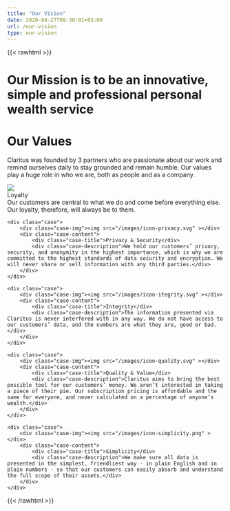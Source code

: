 ```yaml
---
title: "Our Vision"
date: 2020-04-27T09:30:01+03:00
url: /our-vision
type: our-vision
---
```


{{< rawhtml >}}
<h1 class="title simple" title="Our Mission">Our <span class="text-green">Mission</span> is to be an innovative, simple and professional personal wealth service</h1>

<h1 class="title simple" title="Our Values">Our <span class="text-green">Values</span></h1>

<p>Claritus was founded by 3 partners who are passionate about our work and remind ourselves daily to stay grounded and remain humble. Our values play a huge role in who we are, both as people and as a company.</p>

<div class="cases">
    <div class="case">
        <div class="case-img"><img src="/images/icon-loyalty.svg" ></div>
        <div class="case-content">
            <div class="case-title">Loyalty</div>
            <div class="case-description">Our customers are central to what we do and come before everything else. Our loyalty, therefore, will always be to them.</div>
        </div>
    </div>
    
    <div class="case">
        <div class="case-img"><img src="/images/icon-privacy.svg" ></div>
        <div class="case-content">
            <div class="case-title">Privacy & Security</div>
            <div class="case-description">We hold our customers’ privacy, security, and anonymity in the highest importance, which is why we are committed to the highest standards of data security and encryption. We will never share or sell information with any third parties.</div>
        </div>
    </div>
    
    <div class="case">
        <div class="case-img"><img src="/images/icon-itegrity.svg" ></div>
        <div class="case-content">
            <div class="case-title">Integrity</div>
            <div class="case-description">The information presented via Claritus is never interfered with in any way. We do not have access to our customers’ data, and the numbers are what they are, good or bad.</div>
        </div>
    </div>
    
    <div class="case">
        <div class="case-img"><img src="/images/icon-quality.svg" ></div>
        <div class="case-content">
            <div class="case-title">Quality & Value</div>
            <div class="case-description">Claritus aims to bring the best possible tool for our customers’ money. We aren’t interested in taking a piece of their pie. Our subscription pricing is affordable and the same for everyone, and never calculated on a percentage of anyone’s wealth.</div>
        </div>
    </div>
    
    <div class="case">
        <div class="case-img"><img src="/images/icon-simplicity.png" ></div>
        <div class="case-content">
            <div class="case-title">Simplicity</div>
            <div class="case-description">We make sure all data is presented in the simplest, friendliest way - in plain English and in plain numbers - so that our customers can easily absorb and understand the full scope of their assets.</div>
        </div>
    </div>
</div>
{{< /rawhtml >}}
